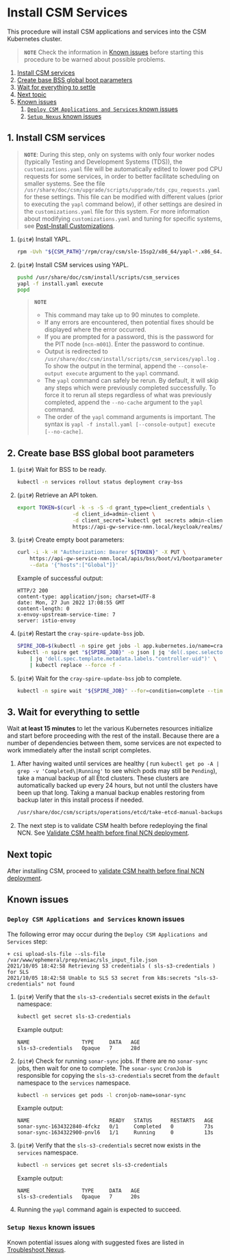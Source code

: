 # Install CSM Services

This procedure will install CSM applications and services into the CSM Kubernetes cluster.

> **`NOTE`** Check the information in [Known issues](#known-issues) before starting this procedure
> to be warned about possible problems.

1. [Install CSM services](#1-install-csm-services)
1. [Create base BSS global boot parameters](#2-create-base-bss-global-boot-parameters)
1. [Wait for everything to settle](#3-wait-for-everything-to-settle)
1. [Next topic](#next-topic)
1. [Known issues](#known-issues)
    1. [`Deploy CSM Applications and Services` known issues](#deploy-csm-applications-and-services-known-issues)
    1. [`Setup Nexus` known issues](#setup-nexus-known-issues)

## 1. Install CSM services

> **`NOTE`**: During this step, only on systems with only four worker nodes (typically Testing and
> Development Systems (TDS)), the `customizations.yaml` file will be automatically edited to lower
> pod
> CPU requests for some services, in order to better facilitate scheduling on smaller systems. See
> the
> file `/usr/share/doc/csm/upgrade/scripts/upgrade/tds_cpu_requests.yaml` for these settings. This file can be modified with
> different values (prior to executing the `yapl` command below), if other settings are desired in
> the `customizations.yaml` file for this system. For more information about
> modifying `customizations.yaml` and tuning for specific systems,
> see [Post-Install Customizations](../operations/CSM_product_management/Post_Install_Customizations.md).

1. (`pit#`) Install YAPL.

   ```bash
   rpm -Uvh "${CSM_PATH}"/rpm/cray/csm/sle-15sp2/x86_64/yapl-*.x86_64.rpm
   ```

1. (`pit#`) Install CSM services using YAPL.

   ```bash
   pushd /usr/share/doc/csm/install/scripts/csm_services
   yapl -f install.yaml execute
   popd
   ```

   > **`NOTE`**
   >
   > * This command may take up to 90 minutes to complete.
   > * If any errors are encountered, then potential fixes should be displayed where the error
       occurred.
   > * If you are prompted for a password, this is the password for the PIT node (`ncn-m001`). Enter the password to continue.
   > * Output is redirected to `/usr/share/doc/csm/install/scripts/csm_services/yapl.log` . To show
       the output in the terminal, append the `--console-output execute` argument to the `yapl`
       command.
   > * The `yapl` command can safely be rerun. By default, it will skip any steps which were
       previously completed successfully. To force it to rerun all steps regardless of what was
       previously completed, append the `--no-cache`
       argument to the `yapl` command.
   > * The order of the `yapl` command arguments is important. The syntax
       is `yapl -f install.yaml [--console-output] execute [--no-cache]`.

## 2. Create base BSS global boot parameters

1. (`pit#`) Wait for BSS to be ready.

   ```bash
   kubectl -n services rollout status deployment cray-bss
   ```

1. (`pit#`) Retrieve an API token.

   ```bash
   export TOKEN=$(curl -k -s -S -d grant_type=client_credentials \
                     -d client_id=admin-client \
                     -d client_secret=`kubectl get secrets admin-client-auth -o jsonpath='{.data.client-secret}' | base64 -d` \
                     https://api-gw-service-nmn.local/keycloak/realms/shasta/protocol/openid-connect/token | jq -r '.access_token')
   ```

1. (`pit#`) Create empty boot parameters:

   ```bash
   curl -i -k -H "Authorization: Bearer ${TOKEN}" -X PUT \
       https://api-gw-service-nmn.local/apis/bss/boot/v1/bootparameters \
       --data '{"hosts":["Global"]}'
   ```

   Example of successful output:

   ```text
   HTTP/2 200
   content-type: application/json; charset=UTF-8
   date: Mon, 27 Jun 2022 17:08:55 GMT
   content-length: 0
   x-envoy-upstream-service-time: 7
   server: istio-envoy
   ```

1. (`pit#`) Restart the `cray-spire-update-bss` job.

   ```bash
   SPIRE_JOB=$(kubectl -n spire get jobs -l app.kubernetes.io/name=cray-spire-update-bss -o name)
   kubectl -n spire get "${SPIRE_JOB}" -o json | jq 'del(.spec.selector)' \
       | jq 'del(.spec.template.metadata.labels."controller-uid")' \
       | kubectl replace --force -f -
   ```

1. (`pit#`) Wait for the `cray-spire-update-bss` job to complete.

   ```bash
   kubectl -n spire wait "${SPIRE_JOB}" --for=condition=complete --timeout=5m
   ```

## 3. Wait for everything to settle

Wait **at least 15 minutes** to let the various Kubernetes resources initialize and start before
proceeding with the rest of the install.
Because there are a number of dependencies between them, some services are not expected to work
immediately after the install script completes.

1. After having waited until services are healthy (
   run `kubectl get po -A | grep -v 'Completed\|Running'` to see which pods may still be `Pending`),
   take a manual backup of all Etcd clusters.
   These clusters are automatically backed up every 24 hours, but not until the clusters have been
   up that long.
   Taking a manual backup enables restoring from backup later in this install process if needed.

   ```bash
   /usr/share/doc/csm/scripts/operations/etcd/take-etcd-manual-backups.sh post_install
   ```

1. The next step is to validate CSM health before redeploying the final NCN.
   See [Validate CSM health before final NCN deployment](README.md#3-validate-csm-health-before-final-ncn-deployment).

## Next topic

After installing CSM, proceed
to [validate CSM health before final NCN deployment](README.md#3-validate-csm-health-before-final-ncn-deployment).

## Known issues

### `Deploy CSM Applications and Services` known issues

The following error may occur during the `Deploy CSM Applications and Services` step:

```text
+ csi upload-sls-file --sls-file /var/www/ephemeral/prep/eniac/sls_input_file.json
2021/10/05 18:42:58 Retrieving S3 credentials ( sls-s3-credentials ) for SLS
2021/10/05 18:42:58 Unable to SLS S3 secret from k8s:secrets "sls-s3-credentials" not found
```

1. (`pit#`) Verify that the `sls-s3-credentials` secret exists in the `default` namespace:

   ```bash
   kubectl get secret sls-s3-credentials
   ```

   Example output:

   ```text
   NAME                 TYPE     DATA   AGE
   sls-s3-credentials   Opaque   7      28d
   ```

1. (`pit#`) Check for running `sonar-sync` jobs. If there are no `sonar-sync` jobs, then wait for
   one to complete. The `sonar-sync` `CronJob` is responsible
   for copying the `sls-s3-credentials` secret from the `default` namespace to the `services`
   namespace.

   ```bash
   kubectl -n services get pods -l cronjob-name=sonar-sync
   ```

   Example output:

   ```text
   NAME                          READY   STATUS      RESTARTS   AGE
   sonar-sync-1634322840-4fckz   0/1     Completed   0          73s
   sonar-sync-1634322900-pnvl6   1/1     Running     0          13s
   ```

1. (`pit#`) Verify that the `sls-s3-credentials` secret now exists in the `services` namespace.

   ```bash
   kubectl -n services get secret sls-s3-credentials
   ```

   Example output:

   ```text
   NAME                 TYPE     DATA   AGE
   sls-s3-credentials   Opaque   7      20s
   ```

1. Running the `yapl` command again is expected to succeed.

### `Setup Nexus` known issues

Known potential issues along with suggested fixes are listed
in [Troubleshoot Nexus](../operations/package_repository_management/Troubleshoot_Nexus.md).
